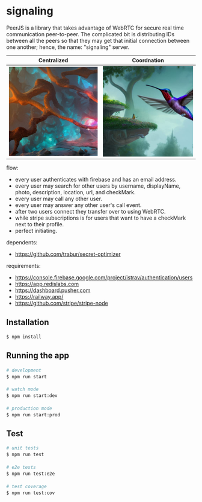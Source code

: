 signaling
========
PeerJS is a library that takes advantage of WebRTC for secure real time communication peer-to-peer. The complicated bit is distributing IDs between all the peers so that they may get that initial connection between one another; hence, the name: "signaling" server.

| Centralized                  | Coordnation               |
| ---------------------------- | ------------------------- |
| ![image](images/neurons.jpg) | ![image](images/bird.jpg) |

flow:
- every user authenticates with firebase and has an email address.
- every user may search for other users by username, displayName, photo, description, location, url, and checkMark.
- every user may call any other user.
- every user may answer any other user's call event.
- after two users connect they transfer over to using WebRTC.
- while stripe subscriptions is for users that want to have a checkMark next to their profile.
- perfect initiating.

dependents:
- https://github.com/trabur/secret-optimizer

requirements:
- https://console.firebase.google.com/project/istrav/authentication/users
- https://app.redislabs.com
- https://dashboard.pusher.com
- https://railway.app/
- https://github.com/stripe/stripe-node

## Installation
```bash
$ npm install
```

## Running the app
```bash
# development
$ npm run start

# watch mode
$ npm run start:dev

# production mode
$ npm run start:prod
```

## Test
```bash
# unit tests
$ npm run test

# e2e tests
$ npm run test:e2e

# test coverage
$ npm run test:cov
```